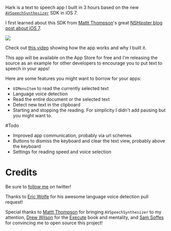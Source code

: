 Hark is a text to speech app I built in 3 hours based on the new [`AVSpeechSynthesizer`](https://developer.apple.com/library/ios/documentation/AVFoundation/Reference/AVSpeechSynthesizer_Ref/Reference/Reference.html) SDK in iOS 7.

I first learned about this SDK from [Mattt Thompson](https://twitter.com/mattt)'s great [NSHipster blog post about iOS 7](https://nshipster.com/ios7).

![](https://raw.github.com/kgn/Hark/master/screen.png)

Check out [this video](https://vimeo.com/75465205) showing how the app works and why I built it.

This app will be available on the App Store for free and I'm releasing the source as an example for other developers to encourage you to put text to speech in your apps!

Here are some features you might want to borrow for your apps:
- `UIMenuItem` to read the currently selected text
- Language voice detection
- Read the entire document or the selected text
- Detect new text in the clipboard
- Starting and stopping the reading. For simplicity I didn't add pausing but you might want to.

#Todo

- Improved app communication, probably via url schemes
- Buttons to dismiss the keyboard and clear the text view, probably above the keyboard
- Settings for reading speed and voice selection

# Credits

Be sure to [follow me](https://twitter.com/iamkgn) on twitter!

Thanks to [Eric Wolfe](https://github.com/ericrwolfe) for his awesome language voice detection pull request!

Special thanks to [Mattt Thompson](https://twitter.com/mattt) for bringing `AVSpeechSynthesizer` to my attention, [Drew Wilson](https://twitter.com/drewwilson) for the [Execute](http://executebook.com) book and mentality, and [Sam Soffes](https://twitter.com/soffes) for convincing me to open source this project!

